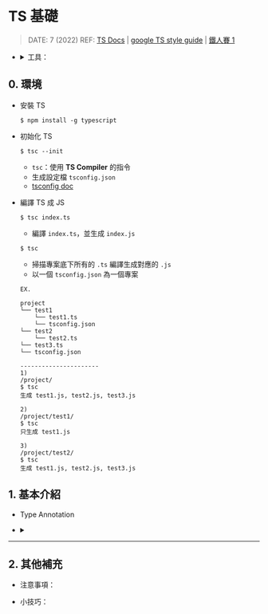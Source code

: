 <style> 
.imgBox{
  display: flex; 
  flex-direction: column; 
  margin: 5%; 
  justify-content: center;
  border: 2px solid black;
}
</style>

<!--  style  -->

###### <!-- ref -->

[ts docs]: https://www.typescriptlang.org/docs/handbook/typescript-in-5-minutes.html
[google ts style guide]: https://google.github.io/styleguide/tsguide.html
[鐵人賽 1]: https://ithelp.ithome.com.tw/articles/10214714
[ecmascript 相容表]: https://kangax.github.io/compat-table/es6/
[tsconfig doc]: https://aka.ms/tsconfig

 <!-- ref -->

# TS 基礎

> DATE: 7 (2022)
> REF: [TS Docs] | [google TS style guide] | [鐵人賽 1]

 <!-- 工具 -->

- <details close>
     <summary>工具：</summary>

  - [ECMAScript 相容表]

    </details>

    </details>

## 0. 環境

- 安裝 TS

  ```shell
  $ npm install -g typescript
  ```

- 初始化 TS

  ```shell
  $ tsc --init
  ```

  - `tsc`：使用 **TS Compiler** 的指令
  - 生成設定檔 `tsconfig.json`
  - [tsconfig doc]

- 編譯 TS 成 JS

  ```shell
  $ tsc index.ts
  ```

  - 編譯 `index.ts`，並生成 `index.js`

  ```shell
  $ tsc
  ```

  - 掃描專案底下所有的 `.ts` 編譯生成對應的 `.js`
  - 以一個 `tsconfig.json` 為一個專案

  ```
  EX.

  project
  └── test1
      └── test1.ts
      └── tsconfig.json
  └── test2
      └── test2.ts
  └── test3.ts
  └── tsconfig.json

  ----------------------
  1)
  /project/
  $ tsc
  生成 test1.js, test2.js, test3.js

  2)
  /project/test1/
  $ tsc
  只生成 test1.js

  3)
  /project/test2/
  $ tsc
  生成 test1.js, test2.js, test3.js
  ```

## 1. 基本介紹

- Type Annotation

<!--  -->

- <details close>
  <summary></summary>

  -

  </details>

---

## 2. 其他補充

- 注意事項：

- 小技巧：
